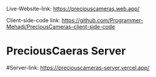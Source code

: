 Live-Website-link: https://preciouscameras.web.app/

Client-side-code link: https://github.com/Programmer-Mehadi/PreciousCameras-client-side-code

# PreciousCaeras Server 
#Server-link: https://preciouscameras-server.vercel.app/ 
